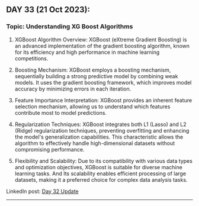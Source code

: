 

## **DAY 33 (21 Oct 2023):**
### Topic: Understanding XG Boost Algorithms

1. XGBoost Algorithm Overview: XGBoost (eXtreme Gradient Boosting) is an advanced implementation of the gradient boosting algorithm, known for its efficiency and high performance in machine learning competitions.

2. Boosting Mechanism: XGBoost employs a boosting mechanism, sequentially building a strong predictive model by combining weak models. It uses the gradient boosting framework, which improves model accuracy by minimizing errors in each iteration.

3. Feature Importance Interpretation: XGBoost provides an inherent feature selection mechanism, allowing us to understand which features contribute most to model predictions.

4. Regularization Techniques: XGBoost integrates both L1 (Lasso) and L2 (Ridge) regularization techniques, preventing overfitting and enhancing the model's generalization capabilities. This characteristic allows the algorithm to effectively handle high-dimensional datasets without compromising performance.

5. Flexibility and Scalability: Due to its compatibility with various data types and optimization objectives, XGBoost is suitable for diverse machine learning tasks. And Its scalability enables efficient processing of large datasets, making it a preferred choice for complex data analysis tasks.


LinkedIn post: [Day 32 Update](https://www.linkedin.com/posts/ravi6123_understanding-xg-boost-algorithm-activity-7121566962047979520-OxOA?utm_source=share&utm_medium=member_desktop)

---